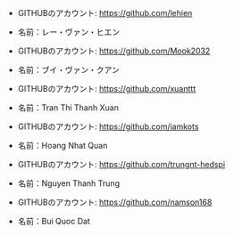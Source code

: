 - GITHUBのアカウント: https://github.com/lehien
- 名前：レー・ヴァン・ヒエン
 
- GITHUBのアカウント: https://github.com/Mook2032
- 名前：ブイ・ヴァン・クアン

- GITHUBのアカウント: https://github.com/xuanttt
- 名前：Tran Thi Thanh Xuan

- GITHUBのアカウント: https://github.com/iamkots
- 名前：Hoang Nhat Quan

- GITHUBのアカウント: https://github.com/trungnt-hedspi
- 名前：Nguyen Thanh Trung

- GITHUBのアカウント: https://github.com/namson168
- 名前：Bui Quoc Dat

